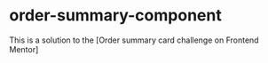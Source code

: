 # order-summary-component
This is a solution to the [Order summary card challenge on Frontend Mentor]
